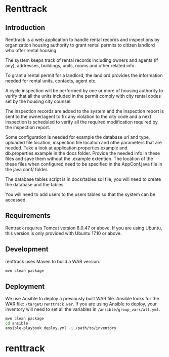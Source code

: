 # Renttrack

## Introduction

Renttrack is a web application to handle rental records and inspections by organization housing authority to grant rental permits to citizen landlord who offer rental housing.

The system keeps track of rental records including owners and agents (if any), addresses, buildings, units, rooms and other related info.  

To grant a rental permit for a landlord, the landlord provides the information needed for rental units, contacts, agent etc.

A cycle inspection will be performed by one or more of housing authority to verify that all the units included in the permit comply with city rental codes set by the housing city counsel.

The inspection records are added to the system and the inspection report is sent to the owner/agent to fix any violation to the city code and a next inspection is scheduled to verify all the required modification required by the inspection report.

Some configuration is needed for example the database url and type, uploaded file location, inspection file location and othe parameters that are needed. Take a look at application.properties.example and db.properties.example in the docs folder. Provide the needed info in these files and save them without the .example extention. The location of the these files when configured need to be specified in the AppConf.java file in the java conf/ folder. 

The database tables script is in docs/tables.sql file, you will need to create the database and the tables. 

You will need to add users to the users tables so that the system can be accessed.

## Requirements

Rentrack requires Tomcat version 8.0.47 or above.  If you are using Ubuntu, this version is only provided with Ubuntu 17.10 or above.


## Development

renttrack uses Maven to build a WAR version.

```bash
mvn clean package
```

## Deployment

We use Ansible to deploy a previously built WAR file.  Ansible looks for the WAR file: `/target/renttrack.war`.  If you are using Ansible to deploy, your inventory will need to set all the variables in `/ansible/group_vars/all.yml`.


```bash
mvn clean package
cd ansible
ansible-playbook deploy.yml -i /path/to/inventory
```
# renttrack
